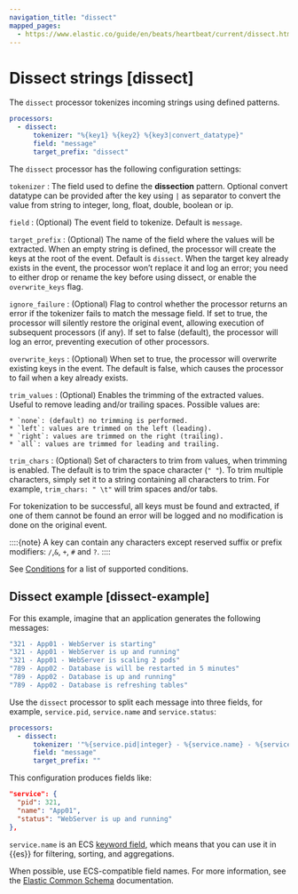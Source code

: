 ```yaml
---
navigation_title: "dissect"
mapped_pages:
  - https://www.elastic.co/guide/en/beats/heartbeat/current/dissect.html
---
```


# Dissect strings [dissect]


The `dissect` processor tokenizes incoming strings using defined patterns.

```yaml
processors:
  - dissect:
      tokenizer: "%{key1} %{key2} %{key3|convert_datatype}"
      field: "message"
      target_prefix: "dissect"
```

The `dissect` processor has the following configuration settings:

`tokenizer`
:   The field used to define the **dissection** pattern. Optional convert datatype can be provided after the key using `|` as separator to convert the value from string to integer, long, float, double, boolean or ip.

`field`
:   (Optional) The event field to tokenize. Default is `message`.

`target_prefix`
:   (Optional) The name of the field where the values will be extracted. When an empty string is defined, the processor will create the keys at the root of the event. Default is `dissect`. When the target key already exists in the event, the processor won’t replace it and log an error; you need to either drop or rename the key before using dissect, or enable the `overwrite_keys` flag.

`ignore_failure`
:   (Optional) Flag to control whether the processor returns an error if the tokenizer fails to match the message field. If set to true, the processor will silently restore the original event, allowing execution of subsequent processors (if any). If set to false (default), the processor will log an error, preventing execution of other processors.

`overwrite_keys`
:   (Optional) When set to true, the processor will overwrite existing keys in the event. The default is false, which causes the processor to fail when a key already exists.

`trim_values`
:   (Optional) Enables the trimming of the extracted values. Useful to remove leading and/or trailing spaces. Possible values are:

    * `none`: (default) no trimming is performed.
    * `left`: values are trimmed on the left (leading).
    * `right`: values are trimmed on the right (trailing).
    * `all`: values are trimmed for leading and trailing.


`trim_chars`
:   (Optional) Set of characters to trim from values, when trimming is enabled. The default is to trim the space character (`" "`). To trim multiple characters, simply set it to a string containing all characters to trim. For example, `trim_chars: " \t"` will trim spaces and/or tabs.

For tokenization to be successful, all keys must be found and extracted, if one of them cannot be found an error will be logged and no modification is done on the original event.

::::{note}
A key can contain any characters except reserved suffix or prefix modifiers:  `/`,`&`, `+`, `#` and `?`.
::::


See [Conditions](/reference/heartbeat/defining-processors.md#conditions) for a list of supported conditions.

## Dissect example [dissect-example]

For this example, imagine that an application generates the following messages:

```sh
"321 - App01 - WebServer is starting"
"321 - App01 - WebServer is up and running"
"321 - App01 - WebServer is scaling 2 pods"
"789 - App02 - Database is will be restarted in 5 minutes"
"789 - App02 - Database is up and running"
"789 - App02 - Database is refreshing tables"
```

Use the `dissect` processor to split each message into three fields, for example, `service.pid`, `service.name` and `service.status`:

```yaml
processors:
  - dissect:
      tokenizer: '"%{service.pid|integer} - %{service.name} - %{service.status}"'
      field: "message"
      target_prefix: ""
```

This configuration produces fields like:

```json
"service": {
  "pid": 321,
  "name": "App01",
  "status": "WebServer is up and running"
},
```

`service.name` is an ECS [keyword field](elasticsearch://docs/reference/elasticsearch/mapping-reference/keyword.md), which means that you can use it in {{es}} for filtering, sorting, and aggregations.

When possible, use ECS-compatible field names. For more information, see the [Elastic Common Schema](ecs://docs/reference/index.md) documentation.


